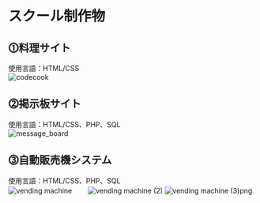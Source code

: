 # スクール制作物

## ⓵料理サイト  
使用言語：HTML/CSS  
![codecook](https://user-images.githubusercontent.com/65232447/99896804-5c1e1c00-2cd7-11eb-8b7d-8c617726dfaf.png)  

## ⓶掲示板サイト  
使用言語：HTML/CSS、PHP、SQL  
![message_board](https://user-images.githubusercontent.com/65232447/100494267-9bd77e80-3183-11eb-92b5-da37a21fd95c.png)  

## ⓷自動販売機システム   
使用言語：HTML/CSS、PHP、SQL  
![vending machine](https://user-images.githubusercontent.com/65232447/107896678-4f2d6380-6f7a-11eb-91a0-68fd78932544.png)　　
![vending machine (2)](https://user-images.githubusercontent.com/65232447/107896684-52285400-6f7a-11eb-834f-342c87d25111.png)
![vending machine (3)png](https://user-images.githubusercontent.com/65232447/107897386-3de55680-6f7c-11eb-8c3c-7a5961a6b1b5.PNG)




